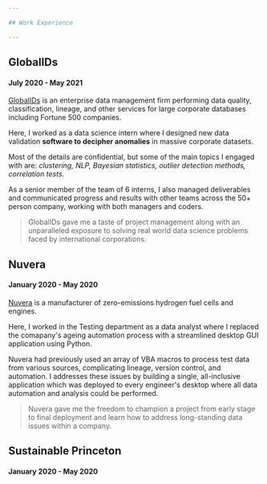 ```yaml
---

## Work Experience

---
```


## GlobalIDs
#### July 2020 - May 2021

[GlobalIDs](https://www.globalids.com/) is an enterprise data management firm performing data quality, classification, lineage, and other services for large corporate databases including Fortune 500 companies.

Here, I worked as a data science intern where I designed new data validation **software to decipher anomalies** in massive corporate datasets. 

Most of the details are confidential, but some of the main topics I engaged with are: *clustering, NLP, Bayesian statistics, outlier detection methods, correlation tests*.

As a senior member of the team of 6 interns, I also managed deliverables and communicated progress and results with other teams across the 50+ person company, working with both managers and coders. 

>GlobalIDs gave me a taste of project management along with an unparalleled exposure to solving real world data science problems faced by international corporations.

## Nuvera
#### January 2020 - May 2020

[Nuvera](https://www.nuvera.com/) is a manufacturer of zero-emissions hydrogen fuel cells and engines. 

Here, I worked in the Testing department as a data analyst where I replaced the comapany's ageing automation process with a streamlined desktop GUI application using Python.

Nuvera had previously used an array of VBA macros to process test data from various sources, complicating lineage, version control, and automation. I addresses these issues by building a single, all-inclusive application which was deployed to every engineer's desktop where all data automation and analysis could be performed.

>Nuvera gave me the freedom to champion a project from early stage to final deployment and learn how to address long-standing data issues within a company.

## Sustainable Princeton
#### January 2020 - May 2020
